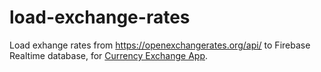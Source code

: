 # load-exchange-rates

Load exhange rates from https://openexchangerates.org/api/ to Firebase Realtime database, for [Currency Exchange App](https://github.com/benceluzsinszky/currency-exchange-android).
